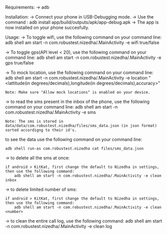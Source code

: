 Requirements:
-> adb

Installation:
-> Connect your phone in USB-Debugging mode.
-> Use the command : adb install app/build/outputs/apk/app-debug.apk
-> The app is now installed on your phone succesfully.

Usage:
-> To toggle wifi, use the following command on your command line:
	adb shell am start -n com.robustest.nizedha/.MainActivity -e wifi true/false

-> To toggle gps(API level < 20), use the following command on your command line:
	adb shell am start -n com.robustest.nizedha/.MainActivity -e gps true/false

-> To mock location, use the following command on your command line:
	adb shell am start -n com.robustest.nizedha/.MainActivity -e location "<lattitude(in degrees/decimals),longitude(in degrees/decimals),accuracy>"

	Note: Make sure "Allow mock locations" is enabled on your device.

-> to read the sms present in the inbox of the phone, use the following command on your command line:
	adb shell am start -n com.robustest.nizedha/.MainActivity -e sms <number of sms to read>

	Note: The sms is stored in data/data/com.robustest.nizedha/files/sms_data.json (in json format) sorted accordigng to their id's.

   to see the data use the following command on your command line:

	adb shell run-as com.robustest.nizedha cat files/sms_data.json

-> to delete all the sms at once:
	
	if android > KitKat, first change the default to Nizedha in settings, then use the following command:
		adb shell am start -n com.robustest.nizedha/.MainActivity -e clean inbox

-> to delete limited number of sms:

	if android > KitKat, first change the default to Nizedha in settings, then use the following command:
		adb shell am start -n com.robustest.nizedha/.MainActivity -e clean <number>
	
-> to clean the entire call log, use the following command:
	adb shell am start -n com.robustest.nizedha/.MainActivity -e clean log
